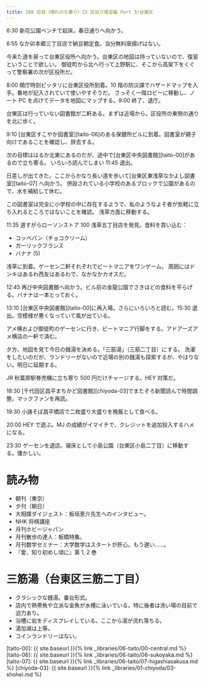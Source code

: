 ```yaml
---
title: 286 日目（晴れのち曇り）23 区巡り復習編 Part 3/台東区
---
```


6:30 新花公園ベンチで起床。春日通りへ向かう。

6:55 なか卯本郷三丁目店で納豆朝定食。当分無料唐揚げはない。

今来た道を戻って台東区役所へ向かう。台東区の地図は持っていないので、復習ということで欲しい。
御徒町から北へ行って上野駅に、そこから高架下をくぐって警察署の次が区役所だ。

8:00 開庁時刻ピッタリに台東区役所到着。10 階の防災課でハザードマップを入手。番地が記入されていて使いやすそうだ。
さっそく一階ロビーに移動し、ノート PC を点けてデータを地図にマップする。9:00 終了、退庁。

台東区は行っていない図書館が二軒ある。まずは近場から。区役所の東側の通りを北に歩く。

9:10 [台東区すこやか図書室][taito-06]のある保健所ビルに到着。図書室が親子向けであることを確認し、辞去する。

次の目標ははるか北東にあるのだが、途中で[台東区中央図書館][taito-00]があるので立ち寄る。
いろいろ読んでしまい 11:45 退出。

日差しが出てきた。ここからかなり長い道を歩いて[台東区東浅草なかよし図書室][taito-07] へ向かう。
併設されている小学校のあるブロックで公園があるので、水を補給して休む。

この図書室は完全に小学校の中に存在するようで、私のようなよそ者が気軽に立ち入れるところではないことを確認。
浅草方面に移動する。

11:35 道すがらローソンストア 100 浅草五丁目店を発見。食料を買い込む：
* コッペパン（チョコクリーム）
* ガーリックフランス
* バナナ (5)

浅草に到着。ゲーセン二軒それぞれでビートマニアをワンゲーム。
周囲にはドンキはあるわ西友はあるわで、なかなかカオスだ。

12:45 再び中央図書館へ向かう。ビル前の金龍公園でさきほどの食料を平らげる。バナナは一本とっておく。

13:10 [台東区中央図書館][taito-00]に再入場。さらにいろいろと読む。15:30 退出。空模様が悪くなっていて風が出ている。

アメ横および御徒町のゲーセンに行き、ビートマニア行脚をする。アドアーズアメ横店の一軒で済む。

夕方、地図を見て今日の銭湯を決める。「三筋湯」（三筋二丁目）にする。
洗濯をしたいのだが、ランドリーがないので近場の別の銭湯も探索するが、やはりない。明日に延期する。

JR 秋葉原駅券売機に立ち寄り 500 円だけチャージする。HEY 対策だ。

18:30 [千代田区昌平まちかど図書館][chiyoda-03]でまたぞろ新聞読んで時間調整。マックファンを再読。

19:30 小諸そば昌平橋店で二枚盛り大盛りを晩飯として食べる。

20:00 HEY で遊ぶ。MJ の成績がイマイチで、クレジットを追加投入するハメになる。

23:30 ゲーセンを退店。寝床として小島公園（台東区小島二丁目）に移動する。懐かしい。

# 読み物

* 朝刊（東京）
* 夕刊（朝日）
* 大相撲ダイジェスト：板垣恵介先生へのインタビュー。
* NHK 将棋講座
* 月刊ホビージャパン
* 月刊散歩の達人：板橋特集。
* 月刊数学セミナー：大学数学はスタートが肝心。もう遅い……。
* 『愛、知り初めし頃に』第 1, 2 巻

# 三筋湯（台東区三筋二丁目）

* クラシックな銭湯。番台形式。
* 店内で熱帯魚や立派な金魚が水槽に泳いでいる。特に後者は洗い場の目前で迫力あり。
* 浴槽に岩をディスプレイしている。ここから湯が流れ落ちる。
* 湯加減は上等。
* コインランドリーはない。

[taito-00]: {{ site.baseurl }}{% link _libraries/06-taito/00-central.md %}
[taito-06]: {{ site.baseurl }}{% link _libraries/06-taito/06-sukoyaka.md %}
[taito-07]: {{ site.baseurl }}{% link _libraries/06-taito/07-higashiasakusa.md %}
[chiyoda-03]: {{ site.baseurl }}{% link _libraries/01-chiyoda/03-shohei.md %}
